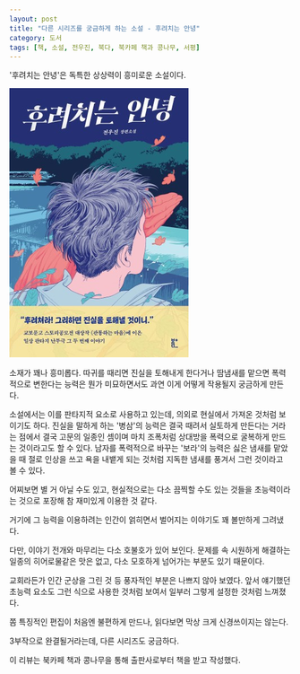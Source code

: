 ```yaml
---
layout: post
title: "다른 시리즈를 궁금하게 하는 소설 - 후려치는 안녕"
category: 도서
tags: [책, 소설, 전우진, 북다, 북카페 책과 콩나무, 서평]
---
```


'후려치는 안녕'은
독특한 상상력이 흥미로운 소설이다.

![표지](/images/book/smashing-hello-book-h480.jpg)

소재가 꽤나 흥미롭다.
따귀를 때리면 진실을 토해내게 한다거나
땀냄새를 맡으면 폭력적으로 변한다는 능력은
뭔가 미묘하면서도 과연 이게 어떻게 작용될지 궁금하게 만든다.

소설에서는 이를 판타지적 요소로 사용하고 있는데,
의외로 현실에서 가져온 것처럼 보이기도 하다.
진실을 말하게 하는 '병삼'의 능력은
결국 때려서 실토하게 만든다는 거라는 점에서
결국 고문의 일종인 셈이며
마치 조폭처럼 상대방을 폭력으로 굴복하게 만드는 것이라고도 할 수 있다.
남자를 폭력적으로 바꾸는 '보라'의 능력은
싫은 냄새를 맡았을 때 절로 인상을 쓰고 욕을 내뱉게 되는 것처럼
지독한 냄새를 풍겨서 그런 것이라고 볼 수 있다.

어찌보면 별 거 아닐 수도 있고,
현실적으로는 다소 끔찍할 수도 있는 것들을
초능력이라는 것으로 포장해
참 재미있게 이용한 것 같다.

거기에 그 능력을 이용하려는 인간이 얽히면서 벌어지는 이야기도 꽤 볼만하게 그려냈다.

다만, 이야기 전개와 마무리는 다소 호불호가 있어 보인다.
문제를 속 시원하게 해결하는 일종의 히어로물같은 맛은 없고,
다소 모호하게 넘어가는 부분도 있기 때문이다.

교회라든가 인간 군상을 그린 것 등
풍자적인 부분은 나쁘지 않아 보였다.
앞서 얘기했던 초능력 요소도 그런 식으로 사용한 것처럼 보여서
일부러 그렇게 설정한 것처럼 느껴졌다.

쫌 특징적인 편집이 처음엔 불편하게 만드나,
읽다보면 막상 크게 신경쓰이지는 않는다.

3부작으로 완결될거라는데,
다른 시리즈도 궁금하다.



<div class="im im-info">
이 리뷰는 북카페 책과 콩나무을 통해 출판사로부터 책을 받고 작성했다.
</div>
